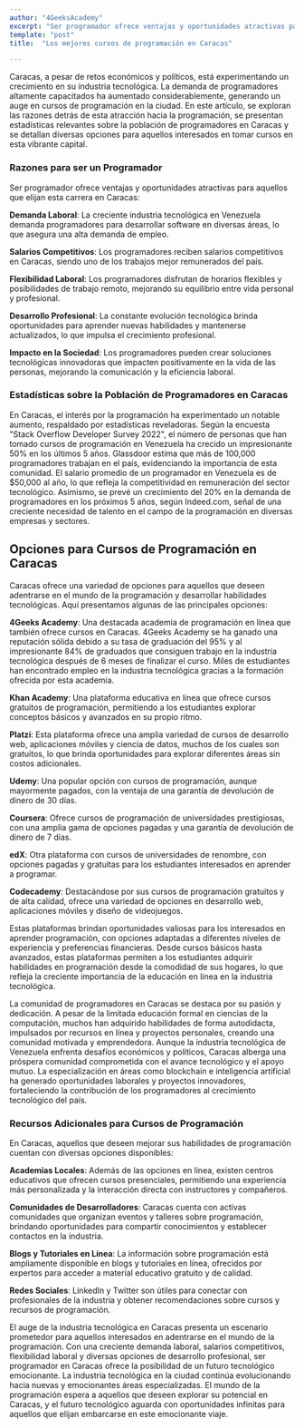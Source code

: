 ```yaml
---
author: "4GeeksAcademy"
excerpt: "Ser programador ofrece ventajas y oportunidades atractivas para aquellos que elijan esta carrera en Caracas"
template: "post"
title:  "Los mejores cursos de programación en Caracas"

---
```


Caracas, a pesar de retos económicos y políticos, está experimentando un crecimiento en su industria tecnológica. La demanda de programadores altamente capacitados ha aumentado considerablemente, generando un auge en cursos de programación en la ciudad. En este artículo, se exploran las razones detrás de esta atracción hacia la programación, se presentan estadísticas relevantes sobre la población de programadores en Caracas y se detallan diversas opciones para aquellos interesados en tomar cursos en esta vibrante capital.

### Razones para ser un Programador

Ser programador ofrece ventajas y oportunidades atractivas para aquellos que elijan esta carrera en Caracas:

**Demanda Laboral**: La creciente industria tecnológica en Venezuela demanda programadores para desarrollar software en diversas áreas, lo que asegura una alta demanda de empleo.

**Salarios Competitivos**: Los programadores reciben salarios competitivos en Caracas, siendo uno de los trabajos mejor remunerados del país.

**Flexibilidad Laboral**: Los programadores disfrutan de horarios flexibles y posibilidades de trabajo remoto, mejorando su equilibrio entre vida personal y profesional.

**Desarrollo Profesional**: La constante evolución tecnológica brinda oportunidades para aprender nuevas habilidades y mantenerse actualizados, lo que impulsa el crecimiento profesional.

**Impacto en la Sociedad**: Los programadores pueden crear soluciones tecnológicas innovadoras que impacten positivamente en la vida de las personas, mejorando la comunicación y la eficiencia laboral.

### Estadísticas sobre la Población de Programadores en Caracas

En Caracas, el interés por la programación ha experimentado un notable aumento, respaldado por estadísticas reveladoras. Según la encuesta "Stack Overflow Developer Survey 2022", el número de personas que han tomado cursos de programación en Venezuela ha crecido un impresionante 50% en los últimos 5 años. Glassdoor estima que más de 100,000 programadores trabajan en el país, evidenciando la importancia de esta comunidad. El salario promedio de un programador en Venezuela es de $50,000 al año, lo que refleja la competitividad en remuneración del sector tecnológico. Asimismo, se prevé un crecimiento del 20% en la demanda de programadores en los próximos 5 años, según Indeed.com, señal de una creciente necesidad de talento en el campo de la programación en diversas empresas y sectores.

## Opciones para Cursos de Programación en Caracas

Caracas ofrece una variedad de opciones para aquellos que deseen adentrarse en el mundo de la programación y desarrollar habilidades tecnológicas. Aquí presentamos algunas de las principales opciones:

**4Geeks Academy**: Una destacada academia de programación en línea que también ofrece cursos en Caracas. 4Geeks Academy se ha ganado una reputación sólida debido a su tasa de graduación del 95% y al impresionante 84% de graduados que consiguen trabajo en la industria tecnológica después de 6 meses de finalizar el curso. Miles de estudiantes han encontrado empleo en la industria tecnológica gracias a la formación ofrecida por esta academia.

**Khan Academy**: Una plataforma educativa en línea que ofrece cursos gratuitos de programación, permitiendo a los estudiantes explorar conceptos básicos y avanzados en su propio ritmo.

**Platzi**: Esta plataforma ofrece una amplia variedad de cursos de desarrollo web, aplicaciones móviles y ciencia de datos, muchos de los cuales son gratuitos, lo que brinda oportunidades para explorar diferentes áreas sin costos adicionales.

**Udemy**: Una popular opción con cursos de programación, aunque mayormente pagados, con la ventaja de una garantía de devolución de dinero de 30 días.

**Coursera**: Ofrece cursos de programación de universidades prestigiosas, con una amplia gama de opciones pagadas y una garantía de devolución de dinero de 7 días.

**edX**: Otra plataforma con cursos de universidades de renombre, con opciones pagadas y gratuitas para los estudiantes interesados en aprender a programar.

**Codecademy**: Destacándose por sus cursos de programación gratuitos y de alta calidad, ofrece una variedad de opciones en desarrollo web, aplicaciones móviles y diseño de videojuegos.

Estas plataformas brindan oportunidades valiosas para los interesados en aprender programación, con opciones adaptadas a diferentes niveles de experiencia y preferencias financieras. Desde cursos básicos hasta avanzados, estas plataformas permiten a los estudiantes adquirir habilidades en programación desde la comodidad de sus hogares, lo que refleja la creciente importancia de la educación en línea en la industria tecnológica.

La comunidad de programadores en Caracas se destaca por su pasión y dedicación. A pesar de la limitada educación formal en ciencias de la computación, muchos han adquirido habilidades de forma autodidacta, impulsados por recursos en línea y proyectos personales, creando una comunidad motivada y emprendedora. Aunque la industria tecnológica de Venezuela enfrenta desafíos económicos y políticos, Caracas alberga una próspera comunidad comprometida con el avance tecnológico y el apoyo mutuo. La especialización en áreas como blockchain e inteligencia artificial ha generado oportunidades laborales y proyectos innovadores, fortaleciendo la contribución de los programadores al crecimiento tecnológico del país.

### Recursos Adicionales para Cursos de Programación

En Caracas, aquellos que deseen mejorar sus habilidades de programación cuentan con diversas opciones disponibles:

**Academias Locales**: Además de las opciones en línea, existen centros educativos que ofrecen cursos presenciales, permitiendo una experiencia más personalizada y la interacción directa con instructores y compañeros.

**Comunidades de Desarrolladores**: Caracas cuenta con activas comunidades que organizan eventos y talleres sobre programación, brindando oportunidades para compartir conocimientos y establecer contactos en la industria.

**Blogs y Tutoriales en Línea**: La información sobre programación está ampliamente disponible en blogs y tutoriales en línea, ofrecidos por expertos para acceder a material educativo gratuito y de calidad.

**Redes Sociales**: LinkedIn y Twitter son útiles para conectar con profesionales de la industria y obtener recomendaciones sobre cursos y recursos de programación.

El auge de la industria tecnológica en Caracas presenta un escenario prometedor para aquellos interesados en adentrarse en el mundo de la programación. Con una creciente demanda laboral, salarios competitivos, flexibilidad laboral y diversas opciones de desarrollo profesional, ser programador en Caracas ofrece la posibilidad de un futuro tecnológico emocionante. La industria tecnológica en la ciudad continúa evolucionando hacia nuevas y emocionantes áreas especializadas. El mundo de la programación espera a aquellos que deseen explorar su potencial en Caracas, y el futuro tecnológico aguarda con oportunidades infinitas para aquellos que elijan embarcarse en este emocionante viaje.

